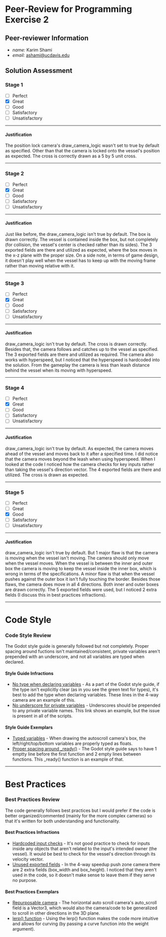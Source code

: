 # Peer-Review for Programming Exercise 2 #

## Peer-reviewer Information

* *name:* Karim Shami
* *email:* ashami@ucdavis.edu

## Solution Assessment ##

### Stage 1 ###

- [ ] Perfect
- [X] Great
- [ ] Good
- [ ] Satisfactory
- [ ] Unsatisfactory

___
#### Justification ##### 
The position lock camera's draw_camera_logic wasn't set to true by default as specified. Other than that the camera is locked onto the vessel's position as expected. The cross is correctly drawn as a 5 by 5 unit cross.

___
### Stage 2 ###

- [ ] Perfect
- [X] Great
- [ ] Good
- [ ] Satisfactory
- [ ] Unsatisfactory

___
#### Justification ##### 
Just like before, the draw_camera_logic isn't true by default. The box is drawn correctly. The vessel is contained inside the box, but not completely (for collision, the vessel's center is checked rather than its sides). The 3 exported fields are there and utilized as expected, where the box moves in the x-z plane with the proper size. On a side note, in terms of game design, it doesn't play well when the vessel has to keep up with the moving frame rather than moving relative with it.

___
### Stage 3 ###

- [ ] Perfect
- [X] Great
- [ ] Good
- [ ] Satisfactory
- [ ] Unsatisfactory

___
#### Justification ##### 
draw_camera_logic isn't true by default. The cross is drawn correctly. Besides that, the camera follows and catches up to the vessel as specified. The 3 exported fields are there and utilized as required. The camera also works with hyperspeed, but I noticed that the hyperspeed is hardcoded into the solution. From the gameplay the camera is less than leash distance behind the vessel when its moving with hyperspeed.

___
### Stage 4 ###

- [ ] Perfect
- [X] Great
- [ ] Good
- [ ] Satisfactory
- [ ] Unsatisfactory

___
#### Justification ##### 
draw_camera_logic isn't true by default. As expected, the camera moves ahead of the vessel and moves back to it after a specified time. I did notice that the camera moves beyond the leash when using hyperspeed. When I looked at the code I noticed how the camera checks for key inputs rather than taking the vessel's direction vector. The 4 exported fields are there and utilized. The cross is drawn as expected.

___
### Stage 5 ###

- [ ] Perfect
- [ ] Great
- [X] Good
- [ ] Satisfactory
- [ ] Unsatisfactory

___
#### Justification ##### 
draw_camera_logic isn't true by default. But 1 major flaw is that the camera is moving when the vessel isn't moving. The camera should only move when the vessel moves. When the vessel is between the inner and outer box the camera is moving to keep the vessel inside the inner box, which is wrong in terms of the specifications. A minor flaw is that when the vessel pushes against the outer box it isn't fully touching the border. Besides those flaws, the camera does move in all 4 directions. Both inner and outer boxes are drawn correctly. The 5 exported fields were used, but I noticed 2 extra fields (I discuss this in best practices infractions).
___
# Code Style #

### Code Style Review
The Godot style guide is generally followed but not completely. Proper spacing around fuctions isn't maintained/consistent, private variables aren't prepended with an underscore, and not all variables are typed when declared.
#### Style Guide Infractions ####
- [No type when declaring variables](https://github.com/ensemble-ai/exercise-2-camera-control-AnunayAkhaury/blob/f78c978607a53be23210164549940bab5eea6dc6/Obscura/scripts/camera_controllers/four_way_speedup_push_zone_controller.gd#L26C1-L33C15) - As a part of the Godot style guide, if the type isn't explicitly clear (as in you see the green text for types), it's best to add the type when declaring variables. These lines in the 4-way camera are an example of this.
- [No underscore for private variables](https://github.com/ensemble-ai/exercise-2-camera-control-AnunayAkhaury/blob/f78c978607a53be23210164549940bab5eea6dc6/Obscura/scripts/camera_controllers/framing_horizontal_controller.gd#L23C1-L26C8) - Underscores should be prepended to any private variable names. This link shows an example, but the issue is present in all of the scripts.
#### Style Guide Exemplars ####
- [Typed variables](https://github.com/ensemble-ai/exercise-2-camera-control-AnunayAkhaury/blob/f78c978607a53be23210164549940bab5eea6dc6/Obscura/scripts/camera_controllers/framing_horizontal_controller.gd#L48C2-L51C36) - When drawing the autoscroll camera's box, the left/right/top/bottom variables are properly typed as floats.
- [Proper spacing around _ready()](https://github.com/ensemble-ai/exercise-2-camera-control-AnunayAkhaury/blob/f78c978607a53be23210164549940bab5eea6dc6/Obscura/scripts/camera_controllers/four_way_speedup_push_zone_controller.gd#L12C1-L17C1) - The Godot style guide says to have 1 emptty line before the first function and 2 empty lines between functions. This _ready() function is an example of that.

___
# Best Practices #

### Best Practices Review
The code generally follows best practices but I would prefer if the code is better organized/commented (mainly for the more complex cameras) so that it's written for both understanding and functionality.
#### Best Practices Infractions ####
- [Hardcoded input checks](https://github.com/ensemble-ai/exercise-2-camera-control-AnunayAkhaury/blob/f78c978607a53be23210164549940bab5eea6dc6/Obscura/scripts/camera_controllers/lerp_smoothing_target_lock_controller.gd#L21-L22) - It's not good practice to check for inputs inside any objects that aren't related to the input's intended owner (the vessel). It would be best to check for the vessel's direction through its velocity vector.
- [Unused exported fields](https://github.com/ensemble-ai/exercise-2-camera-control-AnunayAkhaury/blob/f78c978607a53be23210164549940bab5eea6dc6/Obscura/scripts/camera_controllers/four_way_speedup_push_zone_controller.gd#L10-L11) - In the 4-way speedup push zone camera there are 2 extra fields (box_width and box_height). I noticed that they aren't used in the code, so it doesn't make sense to leave them if they serve no purpose.
#### Best Practices Exemplars ####
- [Repurposable camera](https://github.com/ensemble-ai/exercise-2-camera-control-AnunayAkhaury/blob/f78c978607a53be23210164549940bab5eea6dc6/Obscura/scripts/camera_controllers/framing_horizontal_controller.gd#L6) - The horizontal auto scroll camera's auto_scroll field is a Vector3, which would also the camera/code to be generalized to scroll in other directions in the 3D plane.
- [lerp() function](https://github.com/ensemble-ai/exercise-2-camera-control-AnunayAkhaury/blob/f78c978607a53be23210164549940bab5eea6dc6/Obscura/scripts/camera_controllers/lerp_smoothing_target_lock_controller.gd#L50) - Using the lerp() function makes the code more intuitive and allows for curving (by passing a curve function into the weight argument).
